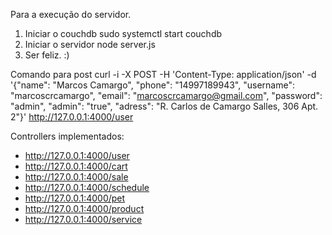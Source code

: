 Para a execução do servidor.

1. Iniciar o couchdb
	sudo systemctl start couchdb
2. Iniciar o servidor
	node server.js
3. Ser feliz. :)


Comando para post
	curl -i -X POST -H 'Content-Type: application/json' -d '{"name": "Marcos Camargo", "phone": "14997189943", "username": "marcoscrcamargo", "email": "marcoscrcamargo@gmail.com", "password": "admin", "admin": "true", "adress": "R. Carlos de Camargo Salles, 306 Apt. 2"}' http://127.0.0.1:4000/user


Controllers implementados:
* http://127.0.0.1:4000/user
* http://127.0.0.1:4000/cart
* http://127.0.0.1:4000/sale
* http://127.0.0.1:4000/schedule
* http://127.0.0.1:4000/pet
* http://127.0.0.1:4000/product
* http://127.0.0.1:4000/service